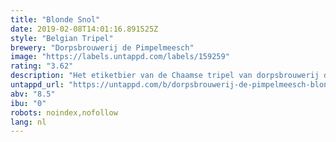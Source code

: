 ```yaml
---
title: "Blonde Snol"
date: 2019-02-08T14:01:16.891525Z
style: "Belgian Tripel"
brewery: "Dorpsbrouwerij de Pimpelmeesch"
image: "https://labels.untappd.com/labels/159259"
rating: "3.62"
description: "Het etiketbier van de Chaamse tripel van dorpsbrouwerij de Pimpelmeesch. Een blond bier van hoge gisting met 8,5% alcohol. Ambachtelijk gebrouwen met uitsluitend natuurlijke ingrediënten. licht gekoeld komt de fruitige en kruidige smaak het best tot zijn recht. De blonde snol heeft een stevige, stabiele schuimkraag en een licht parelende koolzuurstroom. Onder andere perfect bij de Pimpelmeesch kaas. Voor meer informatie: www.pimpelmeesch.nl"
untappd_url: "https://untappd.com/b/dorpsbrouwerij-de-pimpelmeesch-blonde-snol/159259"
abv: "8.5"
ibu: "0"
robots: noindex,nofollow
lang: nl
---
```

